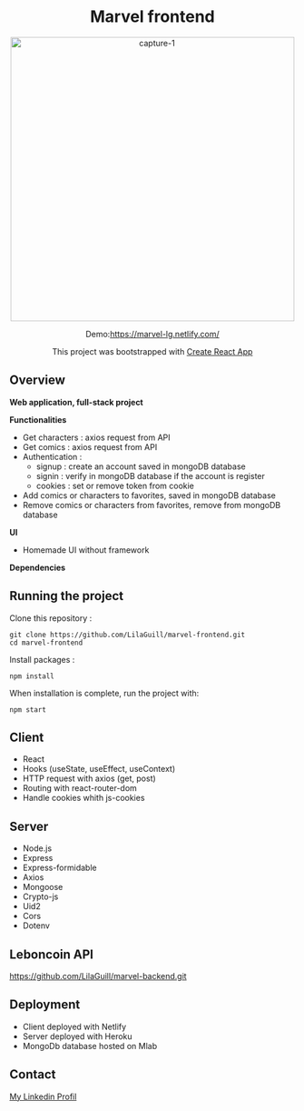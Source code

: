 <h1 align="center">Marvel frontend</h1>

<p align="center">
  <img width="500" src="https://github.com/LilaGuill/marvel-frontend/blob/master/public/Kapture.gif" alt="capture-1">
</p>

<p align="center">
  Demo:<a href="https://marvel-lg.netlify.com/" target="_blank">https://marvel-lg.netlify.com/</a>
</p>
<p align="center">
 This project was bootstrapped with <a href=https://github.com/facebook/create-react-app. target="_blank">Create React App</a>
</p>

## Overview

**Web application, full-stack project**

**Functionalities**

- Get characters : axios request from API
- Get comics : axios request from API
- Authentication :
  - signup : create an account saved in mongoDB database
  - signin : verify in mongoDB database if the account is register
  - cookies : set or remove token from cookie
- Add comics or characters to favorites, saved in mongoDB database
- Remove comics or characters from favorites, remove from mongoDB database

**UI**

- Homemade UI without framework

**Dependencies**

## Running the project

Clone this repository :

```
git clone https://github.com/LilaGuill/marvel-frontend.git
cd marvel-frontend
```

Install packages :

```
npm install
```

When installation is complete, run the project with:

```
npm start
```

## Client

- React
- Hooks (useState, useEffect, useContext)
- HTTP request with axios (get, post)
- Routing with react-router-dom
- Handle cookies whith js-cookies

## Server

- Node.js
- Express
- Express-formidable
- Axios
- Mongoose
- Crypto-js
- Uid2
- Cors
- Dotenv

## Leboncoin API

<a href="https://github.com/LilaGuill/marvel-backend.git">https://github.com/LilaGuill/marvel-backend.git</a>

## Deployment

- Client deployed with Netlify
- Server deployed with Heroku
- MongoDb database hosted on Mlab

## Contact

<a href="https://www.linkedin.com/in/lila-guillermic-66542476/" target="_blank">My Linkedin Profil</a>
